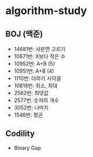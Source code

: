# algorithm-study

## BOJ (백준)
* 14681번: 사분면 고르기
* 10871번: X보다 작은 수
* 10952번: A+B (5)
* 10951번: A+B (4)
* 1110번: 더하기 사이클
* 10818번: 최소, 최대
* 2562번: 최댓값
* 2577번: 숫자의 개수
* 3052번: 나머지
* 1546번: 평균

## Codility
* Binary Gap
